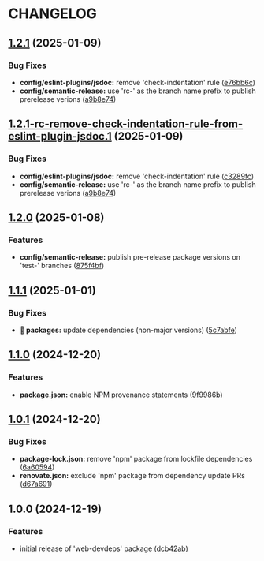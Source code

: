 # CHANGELOG

## [1.2.1](https://github.com/dustin-ruetz/web-devdeps/compare/v1.2.0...v1.2.1) (2025-01-09)

### Bug Fixes

* **config/eslint-plugins/jsdoc:** remove 'check-indentation' rule ([e76bb6c](https://github.com/dustin-ruetz/web-devdeps/commit/e76bb6c530edff9135a574b145fcd5d2ef63fc5d))
* **config/semantic-release:** use 'rc-' as the branch name prefix to publish prerelease verions ([a9b8e74](https://github.com/dustin-ruetz/web-devdeps/commit/a9b8e7497fbdedd12eeb84e26feb05a1ff7f27c7))

## [1.2.1-rc-remove-check-indentation-rule-from-eslint-plugin-jsdoc.1](https://github.com/dustin-ruetz/web-devdeps/compare/v1.2.0...v1.2.1-rc-remove-check-indentation-rule-from-eslint-plugin-jsdoc.1) (2025-01-09)

### Bug Fixes

* **config/eslint-plugins/jsdoc:** remove 'check-indentation' rule ([c3289fc](https://github.com/dustin-ruetz/web-devdeps/commit/c3289fc3344ab94ffc37dad57215335a1b3ca422))
* **config/semantic-release:** use 'rc-' as the branch name prefix to publish prerelease verions ([a9b8e74](https://github.com/dustin-ruetz/web-devdeps/commit/a9b8e7497fbdedd12eeb84e26feb05a1ff7f27c7))

## [1.2.0](https://github.com/dustin-ruetz/web-devdeps/compare/v1.1.1...v1.2.0) (2025-01-08)

### Features

* **config/semantic-release:** publish pre-release package versions on 'test-' branches ([875f4bf](https://github.com/dustin-ruetz/web-devdeps/commit/875f4bf33cd49cc906cf583218d40cfffad51ff1))

## [1.1.1](https://github.com/dustin-ruetz/web-devdeps/compare/v1.1.0...v1.1.1) (2025-01-01)

### Bug Fixes

* **🤖 packages:** update dependencies (non-major versions) ([5c7abfe](https://github.com/dustin-ruetz/web-devdeps/commit/5c7abfee56320c2edcd07d870def6d860c750084))

## [1.1.0](https://github.com/dustin-ruetz/web-devdeps/compare/v1.0.1...v1.1.0) (2024-12-20)

### Features

* **package.json:** enable NPM provenance statements ([9f9986b](https://github.com/dustin-ruetz/web-devdeps/commit/9f9986b3e17e80bbefb0acdc092ec8aeb6f37154))

## [1.0.1](https://github.com/dustin-ruetz/web-devdeps/compare/v1.0.0...v1.0.1) (2024-12-20)

### Bug Fixes

* **package-lock.json:** remove 'npm' package from lockfile dependencies ([6a60594](https://github.com/dustin-ruetz/web-devdeps/commit/6a60594f68824bad0af2e0d821987fdf08efbe75))
* **renovate.json:** exclude 'npm' package from dependency update PRs ([d67a691](https://github.com/dustin-ruetz/web-devdeps/commit/d67a6911177aa3142cfbf5fd09005b67cca991a3))

## 1.0.0 (2024-12-19)

### Features

* initial release of 'web-devdeps' package ([dcb42ab](https://github.com/dustin-ruetz/web-devdeps/commit/dcb42ab974c29e3eb329a3e29614e290e3f06b84))
